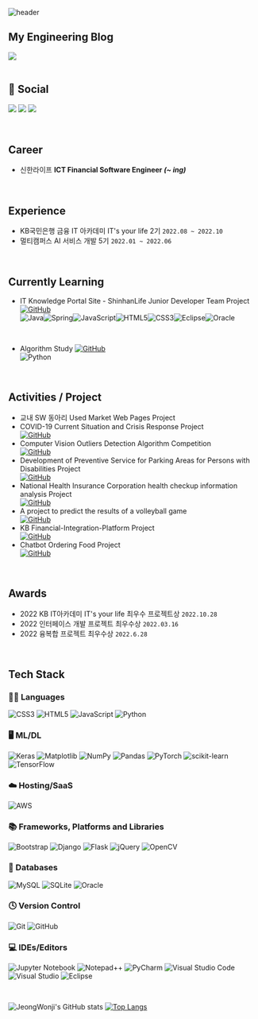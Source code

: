 ![header](https://capsule-render.vercel.app/api?type=waving&color=auto&height=300&section=header&text=Hi%20there👋&fontSize=90)

## My Engineering Blog
<div>
  <a href="https://blog.naver.com/PostList.naver?blogId=onegtwog" target="_blank">
    <img src="https://img.shields.io/badge/Naver Blog-03C75A?style=for-the-badge&logo=naver&logoColor=white" />
  </a>
</div>

<br />

## 💬 Social
<a href="mailto:wonjiprog@gmail.com" target="_blank"><img src="https://img.shields.io/badge/Gmail-EA4335?style=flat-square&logo=Gmail&logoColor=white"/></a> 
<a href="mailto:onegtwog@naver.com" target="_blank"><img src="https://img.shields.io/badge/Naver-03C75A?style=flat-square&logo=Naver&logoColor=white"/></a> 
<a href="https://github.com/JeongWonji?tab=repositories" target="_blank"><img src="https://img.shields.io/badge/GitHub-181717?style=flat-square&logo=GitHub&logoColor=white"/></a> 

<br />

## Career
- 신한라이프 <b> ICT Financial Software Engineer <i>(~ ing)</i></b>

<br />

## Experience
* KB국민은행 금융 IT 아카데미 IT's your life 2기 `2022.08 ~ 2022.10`
* 멀티캠퍼스 AI 서비스 개발 5기 `2022.01 ~ 2022.06`

<br />

## Currently Learning
* IT Knowledge Portal Site - ShinhanLife Junior Developer Team Project     <a href="https://github.com/JeongWonji/Minions" target="_blank">
    ![GitHub](https://img.shields.io/badge/github-%23121011.svg?style=for-the-badge&logo=github&logoColor=white)
  </a>
  <br />
  ![Java](https://img.shields.io/badge/java-%23ED8B00.svg?style=for-the-badge&logo=java&logoColor=white)![Spring](https://img.shields.io/badge/spring-%236DB33F.svg?style=for-the-badge&logo=spring&logoColor=white)![JavaScript](https://img.shields.io/badge/javascript-%23323330.svg?style=for-the-badge&logo=javascript&logoColor=%23F7DF1E)![HTML5](https://img.shields.io/badge/html5-%23E34F26.svg?style=for-the-badge&logo=html5&logoColor=white)![CSS3](https://img.shields.io/badge/css3-%231572B6.svg?style=for-the-badge&logo=css3&logoColor=white)![Eclipse](https://img.shields.io/badge/Eclipse-FE7A16.svg?style=for-the-badge&logo=Eclipse&logoColor=white)![Oracle](https://img.shields.io/badge/Oracle-F80000?style=for-the-badge&logo=oracle&logoColor=white)

<br />

* Algorithm Study  <a href="https://github.com/JeongWonji/algorithm-study" target="_blank">
    ![GitHub](https://img.shields.io/badge/github-%23121011.svg?style=for-the-badge&logo=github&logoColor=white)
  </a>
  <br />
  ![Python](https://img.shields.io/badge/python-3670A0?style=for-the-badge&logo=python&logoColor=ffdd54)

<br />

## Activities / Project
* 교내 SW 동아리 Used Market Web Pages Project   
* COVID-19 Current Situation and Crisis Response Project <br />
  <a href="https://github.com/JeongWonji/COVID-19_WebProject" target="_blank">
    ![GitHub](https://img.shields.io/badge/github-%23121011.svg?style=for-the-badge&logo=github&logoColor=white)
  </a>
* Computer Vision Outliers Detection Algorithm Competition <br />
    <a href="https://github.com/JeongWonji/AlgorithmCompetition" target="_blank">
    ![GitHub](https://img.shields.io/badge/github-%23121011.svg?style=for-the-badge&logo=github&logoColor=white)
  </a>
* Development of Preventive Service for Parking Areas for Persons with Disabilities Project <br />
     <a href="https://github.com/JeongWonji/DeepLearning_Project" target="_blank">
    ![GitHub](https://img.shields.io/badge/github-%23121011.svg?style=for-the-badge&logo=github&logoColor=white)
  </a>
* National Health Insurance Corporation health checkup information analysis Project <br />
    <a href="https://github.com/JeongWonji/Data_Analysis_Project" target="_blank">
    ![GitHub](https://img.shields.io/badge/github-%23121011.svg?style=for-the-badge&logo=github&logoColor=white)
  </a>
* A project to predict the results of a volleyball game <br />
    <a href="https://github.com/JeongWonji/Volleyprj" target="_blank">
    ![GitHub](https://img.shields.io/badge/github-%23121011.svg?style=for-the-badge&logo=github&logoColor=white)
  </a>
* KB Financial-Integration-Platform Project <br />
    <a href="https://github.com/JeongWonji/Financial-Integration-Platform" target="_blank">
    ![GitHub](https://img.shields.io/badge/github-%23121011.svg?style=for-the-badge&logo=github&logoColor=white)
  </a>
* Chatbot Ordering Food Project <br />
    <a href="https://github.com/JeongWonji/DeepLearning_ChatBot" target="_blank">
    ![GitHub](https://img.shields.io/badge/github-%23121011.svg?style=for-the-badge&logo=github&logoColor=white)
  </a>
  
<br />

## Awards
* 2022 KB IT아카데미 IT's your life 최우수 프로젝트상 `2022.10.28`
* 2022 인터페이스 개발 프로젝트 최우수상 `2022.03.16`
* 2022 융복합 프로젝트 최우수상 `2022.6.28`

<br />

## Tech Stack

### 🧑‍💻 Languages
![CSS3](https://img.shields.io/badge/css3-%231572B6.svg?style=for-the-badge&logo=css3&logoColor=white)
![HTML5](https://img.shields.io/badge/html5-%23E34F26.svg?style=for-the-badge&logo=html5&logoColor=white)
![JavaScript](https://img.shields.io/badge/javascript-%23323330.svg?style=for-the-badge&logo=javascript&logoColor=%23F7DF1E)
![Python](https://img.shields.io/badge/python-3670A0?style=for-the-badge&logo=python&logoColor=ffdd54)

### 🖥️ ML/DL
![Keras](https://img.shields.io/badge/Keras-%23D00000.svg?style=for-the-badge&logo=Keras&logoColor=white)
![Matplotlib](https://img.shields.io/badge/Matplotlib-%23ffffff.svg?style=for-the-badge&logo=Matplotlib&logoColor=black)
![NumPy](https://img.shields.io/badge/numpy-%23013243.svg?style=for-the-badge&logo=numpy&logoColor=white)
![Pandas](https://img.shields.io/badge/pandas-%23150458.svg?style=for-the-badge&logo=pandas&logoColor=white)
![PyTorch](https://img.shields.io/badge/PyTorch-%23EE4C2C.svg?style=for-the-badge&logo=PyTorch&logoColor=white)
![scikit-learn](https://img.shields.io/badge/scikit--learn-%23F7931E.svg?style=for-the-badge&logo=scikit-learn&logoColor=white)
![TensorFlow](https://img.shields.io/badge/TensorFlow-%23FF6F00.svg?style=for-the-badge&logo=TensorFlow&logoColor=white)

### ☁️ Hosting/SaaS
![AWS](https://img.shields.io/badge/AWS-%23FF9900.svg?style=for-the-badge&logo=amazon-aws&logoColor=white)

### 📚 Frameworks, Platforms and Libraries
![Bootstrap](https://img.shields.io/badge/bootstrap-%23563D7C.svg?style=for-the-badge&logo=bootstrap&logoColor=white)
![Django](https://img.shields.io/badge/django-%23092E20.svg?style=for-the-badge&logo=django&logoColor=white)
![Flask](https://img.shields.io/badge/flask-%23000.svg?style=for-the-badge&logo=flask&logoColor=white)
![jQuery](https://img.shields.io/badge/jquery-%230769AD.svg?style=for-the-badge&logo=jquery&logoColor=white)
![OpenCV](https://img.shields.io/badge/opencv-%23white.svg?style=for-the-badge&logo=opencv&logoColor=white)

### 💾 Databases
![MySQL](https://img.shields.io/badge/mysql-%2300f.svg?style=for-the-badge&logo=mysql&logoColor=white)
![SQLite](https://img.shields.io/badge/sqlite-%2307405e.svg?style=for-the-badge&logo=sqlite&logoColor=white)
![Oracle](https://img.shields.io/badge/Oracle-F80000?style=for-the-badge&logo=oracle&logoColor=white)

### 🕓 Version Control
![Git](https://img.shields.io/badge/git-%23F05033.svg?style=for-the-badge&logo=git&logoColor=white)
![GitHub](https://img.shields.io/badge/github-%23121011.svg?style=for-the-badge&logo=github&logoColor=white)

### 💻 IDEs/Editors
![Jupyter Notebook](https://img.shields.io/badge/jupyter-%23FA0F00.svg?style=for-the-badge&logo=jupyter&logoColor=white)
![Notepad++](https://img.shields.io/badge/Notepad++-90E59A.svg?style=for-the-badge&logo=notepad%2b%2b&logoColor=black)
![PyCharm](https://img.shields.io/badge/pycharm-143?style=for-the-badge&logo=pycharm&logoColor=black&color=black&labelColor=green)
![Visual Studio Code](https://img.shields.io/badge/Visual%20Studio%20Code-0078d7.svg?style=for-the-badge&logo=visual-studio-code&logoColor=white)
![Visual Studio](https://img.shields.io/badge/Visual%20Studio-5C2D91.svg?style=for-the-badge&logo=visual-studio&logoColor=white)
![Eclipse](https://img.shields.io/badge/Eclipse-FE7A16.svg?style=for-the-badge&logo=Eclipse&logoColor=white)

<br />

![JeongWonji's GitHub stats](https://github-readme-stats.vercel.app/api?username=JeongWonji&theme=nightowl&show_icons=true)
[![Top Langs](https://github-readme-stats.vercel.app/api/top-langs/?username=JeongWonji&layout=compact)](https://github.com/anuraghazra/github-readme-stats)



<!--
**choijungp/choijungp** is a ✨ _special_ ✨ repository because its `README.md` (this file) appears on your GitHub profile.
Here are some ideas to get you started:
- 🔭 I’m currently working on ...
- 🌱 I’m currently learning ...
- 👯 I’m looking to collaborate on ...
- 🤔 I’m looking for help with ...
- 💬 Ask me about ...
- 📫 How to reach me: ...
- 😄 Pronouns: ...
- ⚡ Fun fact: ...
-->
